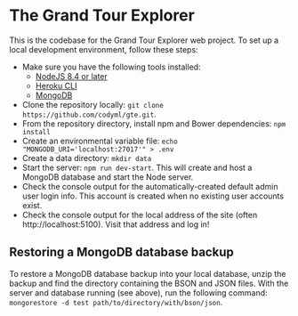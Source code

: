 The Grand Tour Explorer
=======================
This is the codebase for the Grand Tour Explorer web project.  To set up a local development environment, follow these steps:
- Make sure you have the following tools installed:
  - [NodeJS 8.4 or later](https://nodejs.org/en/)
  - [Heroku CLI](https://devcenter.heroku.com/articles/heroku-cli)
  - [MongoDB](https://www.mongodb.com/download-center/v2/community)
- Clone the repository locally: `git clone https://github.com/codyml/gte.git`.
- From the repository directory, install npm and Bower dependencies: `npm install`
- Create an environmental variable file: `echo "MONGODB_URI='localhost:27017'" > .env`
- Create a data directory: `mkdir data`
- Start the server: `npm run dev-start`.  This will create and host a MongoDB database and start the Node server.
- Check the console output for the automatically-created default admin user login info.  This account is created when no existing user accounts exist.
- Check the console output for the local address of the site (often http://localhost:5100).  Visit that address and log in!

Restoring a MongoDB database backup
-----------------------------------
To restore a MongoDB database backup into your local database, unzip the backup and find the directory containing the BSON and JSON files.  With the server and database running (see above), run the following command: `mongorestore -d test path/to/directory/with/bson/json`.

